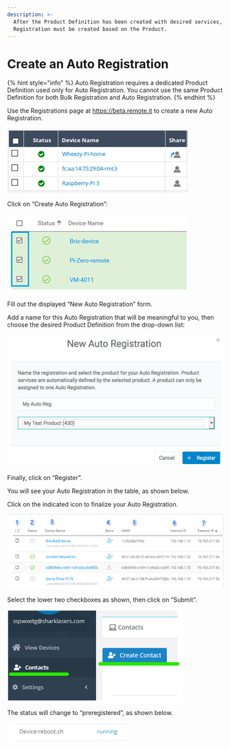 ```yaml
---
description: >-
  After the Product Definition has been created with desired services, an Auto
  Registration must be created based on the Product.
---
```


# Create an Auto Registration

{% hint style="info" %}
Auto Registration requires a dedicated Product Definition used only for Auto Registration. You cannot use the same Product Definition for both Bulk Registration and Auto Registration.
{% endhint %}

Use the Registrations page at https://beta.remote.it to create a new Auto Registration.

![](../../.gitbook/assets/image%20%28314%29.png)

Click on “Create Auto Registration”:

![](../../.gitbook/assets/image%20%28226%29.png)

Fill out the displayed “New Auto Registration” form. 

Add a name for this Auto Registration that will be meaningful to you, then choose the desired Product Definition from the drop-down list:

![](../../.gitbook/assets/image%20%28342%29.png)

Finally, click on “Register”.

You will see your Auto Registration in the table, as shown below.

Click on the indicated icon to finalize your Auto Registration.

![](../../.gitbook/assets/image%20%28101%29.png)

Select the lower two checkboxes as shown, then click on “Submit”. 

![](../../.gitbook/assets/image%20%28173%29.png)

The status will change to “preregistered”, as shown below.

![](../../.gitbook/assets/image%20%2896%29.png)

